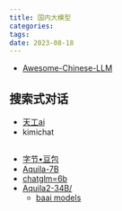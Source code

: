 ```yaml
---
title: 国内大模型
categories: 
tags: 
date: 2023-08-18
---
```


- [Awesome-Chinese-LLM](https://github.com/HqWu-HITCS/Awesome-Chinese-LLM)

## 搜索式对话

- [天工ai](https://search.tiangong.cn/)
- kimichat

## 

- [字节•豆包](https://www.doubao.com/)
- [Aquila-7B](https://model.baai.ac.cn/model-detail/100098)
- [chatglm=6b]()
- [Aquila2-34B/](https://github.com/FlagAI-Open/Aquila2)
    - [baai models](https://model.baai.ac.cn/models)
